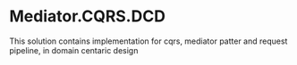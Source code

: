 # Mediator.CQRS.DCD
This solution contains implementation for cqrs, mediator patter and request pipeline, in domain centaric design 

